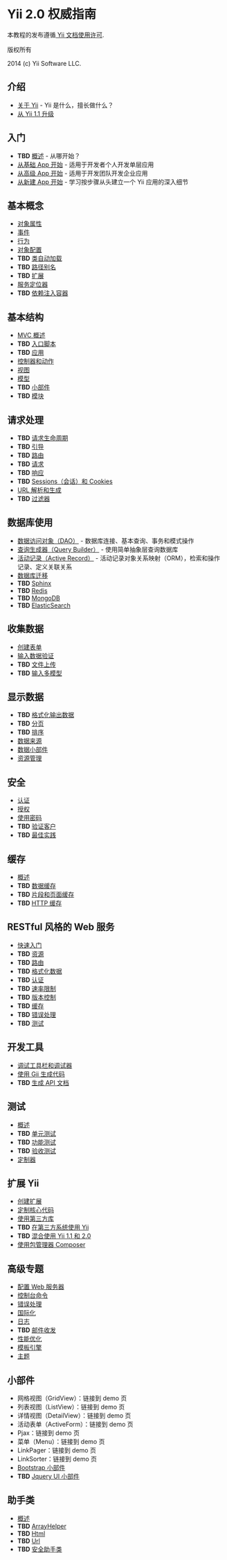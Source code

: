 Yii 2.0 权威指南
===============================

本教程的发布遵循[ Yii 文档使用许可](http://www.yiiframework.com/doc/terms/).

版权所有

2014 (c) Yii Software LLC.


介绍
------------

* [关于 Yii](intro-yii.md) - Yii 是什么，擅长做什么？
* [从 Yii 1.1 升级](intro-upgrade-from-v1.md)


入门
---------------

* **TBD** [概述](start-overview.md) - 从哪开始？
* [从基础 App 开始](start-basic.md) - 适用于开发者个人开发单层应用
* [从高级 App 开始](start-advanced.md) - 适用于开发团队开发企业应用
* [从新建 App 开始](start-scratch.md) - 学习按步骤从头建立一个 Yii 应用的深入细节

基本概念
--------------

* [对象属性](basic-properties.md)
* [事件](basic-events.md)
* [行为](basic-behaviors.md)
* [对象配置](basic-configs.md)
* **TBD** [类自动加载](basic-autoloading.md)
* **TBD** [路径别名](basic-alias.md)
* **TBD** [扩展](basic-extensions.md)
* [服务定位器](basic-service-locator.md)
* **TBD** [依赖注入容器](basic-di-container.md)


基本结构
---------------

* [MVC 概述](structure-mvc.md)
* **TBD** [入口脚本](structure-entry-scripts.md)
* **TBD** [应用](structure-applications.md)
* [控制器和动作](structure-controllers.md)
* [视图](structure-views.md)
* [模型](structure-models.md)
* **TBD** [小部件](structure-widgets.md)
* **TBD** [模块](structure-modules.md)


请求处理
-----------------

* **TBD** [请求生命周期](runtime-lifecycle.md)
* **TBD** [引导](runtime-bootstrapping.md)
* **TBD** [路由](runtime-routing.md)
* **TBD** [请求](runtime-requests.md)
* **TBD** [响应](runtime-responses.md)
* **TBD** [Sessions（会话）和 Cookies](runtime-sessions-cookies.md)
* [URL 解析和生成](runtime-url-handling.md)
* **TBD** [过滤器](runtime-filtering.md)


数据库使用
---------------------

* [数据访问对象（DAO）](db-dao.md) - 数据库连接、基本查询、事务和模式操作
* [查询生成器（Query Builder）](db-query-builder.md) - 使用简单抽象层查询数据库
* [活动记录（Active Record）](db-active-record.md) - 活动记录对象关系映射（ORM），检索和操作记录、定义关联关系
* [数据库迁移](db-migrations.md)
* **TBD** [Sphinx](db-sphinx.md)
* **TBD** [Redis](db-redis.md)
* **TBD** [MongoDB](db-mongodb.md)
* **TBD** [ElasticSearch](db-elastic-search.md)


收集数据
-----------------

* [创建表单](input-forms.md)
* [输入数据验证](input-validation.md)
* **TBD** [文件上传](input-file-uploading.md)
* **TBD** [输入多模型](input-multiple-models.md)


显示数据
---------------

* **TBD** [格式化输出数据](output-formatting.md)
* **TBD** [分页](output-pagination.md)
* **TBD** [排序](output-sorting.md)
* [数据来源](output-data-providers.md)
* [数据小部件](output-data-widgets.md)
* [资源管理](output-assets.md)


安全
--------

* [认证](security-authentication.md)
* [授权](security-authorization.md)
* [使用密码](security-passwords.md)
* **TBD** [验证客户](security-auth-clients.md)
* **TBD** [最佳实践](security-best-practices.md)


缓存
-------

* [概述](caching-overview.md)
* **TBD** [数据缓存](caching-data.md)
* **TBD** [片段和页面缓存](caching-fragment.md)
* **TBD** [HTTP 缓存](caching-http.md)


RESTful 风格的 Web 服务
----------------------

* [快速入门](rest-quick-start.md)
* **TBD** [资源](rest-resources.md)
* **TBD** [路由](rest-routing.md)
* **TBD** [格式化数据](rest-data-formatting.md)
* **TBD** [认证](rest-authentication.md)
* **TBD** [速率限制](rest-rate-limiting.md)
* **TBD** [版本控制](rest-versioning.md)
* **TBD** [缓存](rest-caching.md)
* **TBD** [错误处理](rest-error-handling.md)
* **TBD** [测试](rest-testing.md)


开发工具
-----------------

* [调试工具栏和调试器](tool-debugger.md)
* [使用 Gii 生成代码](tool-gii.md)
* **TBD** [生成 API 文档](tool-api-doc.md)


测试
-------

* [概述](test-overview.md)
* **TBD** [单元测试](test-unit.md)
* **TBD** [功能测试](test-functional.md)
* **TBD** [验收测试](test-acceptance.md)
* [定制器](test-fixtures.md)


扩展 Yii
-------------

* [创建扩展](extend-creating-extensions.md)
* [定制核心代码](extend-customizing-core.md)
* [使用第三方库](extend-using-libs.md)
* **TBD** [在第三方系统使用 Yii](extend-embedding-in-others.md)
* **TBD** [混合使用 Yii 1.1 和 2.0](extend-using-v1-v2.md)
* [使用包管理器 Composer](extend-using-composer.md)


高级专题
--------------

* [配置 Web 服务器](tutorial-configuring-servers.md)
* [控制台命令](tutorial-console.md)
* [错误处理](tutorial-handling-errors.md)
* [国际化](tutorial-i18n.md)
* [日志](tutorial-logging.md)
* **TBD** [邮件收发](tutorial-mailing.md)
* [性能优化](tutorial-performance-tuning.md)
* [模板引擎](tutorial-template-engines.md)
* [主题](tutorial-theming.md)


小部件
-------

* 网格视图（GridView）：链接到 demo 页
* 列表视图（ListView）：链接到 demo 页
* 详情视图（DetailView）：链接到 demo 页
* 活动表单（ActiveForm）：链接到 demo 页
* Pjax：链接到 demo 页
* 菜单（Menu）：链接到 demo 页
* LinkPager：链接到 demo 页
* LinkSorter：链接到 demo 页
* [Bootstrap 小部件](bootstrap-widgets.md)
* **TBD** [Jquery UI 小部件](jui-widgets.md)



助手类
-------

* [概述](helper-overview.md)
* **TBD** [ArrayHelper](helper-array.md)
* **TBD** [Html](helper-html.md)
* **TBD** [Url](helper-url.md)
* **TBD** [安全助手类](helper-security.md)

